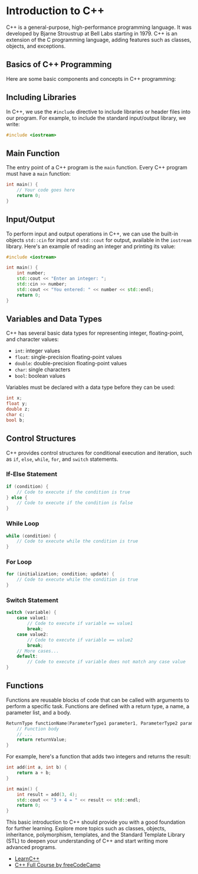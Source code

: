# Introduction to C++

C++ is a general-purpose, high-performance programming language. It was developed by Bjarne Stroustrup at Bell Labs starting in 1979. C++ is an extension of the C programming language, adding features such as classes, objects, and exceptions.

## Basics of C++ Programming

Here are some basic components and concepts in C++ programming:

## Including Libraries

In C++, we use the `#include` directive to include libraries or header files into our program. For example, to include the standard input/output library, we write:

```cpp
#include <iostream>
```

## Main Function

The entry point of a C++ program is the `main` function. Every C++ program must have a `main` function:

```cpp
int main() {
    // Your code goes here
    return 0;
}
```

## Input/Output

To perform input and output operations in C++, we can use the built-in objects `std::cin` for input and `std::cout` for output, available in the `iostream` library. Here's an example of reading an integer and printing its value:

```cpp
#include <iostream>

int main() {
    int number;
    std::cout << "Enter an integer: ";
    std::cin >> number;
    std::cout << "You entered: " << number << std::endl;
    return 0;
}
```

## Variables and Data Types

C++ has several basic data types for representing integer, floating-point, and character values:

- `int`: integer values
- `float`: single-precision floating-point values
- `double`: double-precision floating-point values
- `char`: single characters
- `bool`: boolean values

Variables must be declared with a data type before they can be used:

```cpp
int x;
float y;
double z;
char c;
bool b;
```

## Control Structures

C++ provides control structures for conditional execution and iteration, such as `if`, `else`, `while`, `for`, and `switch` statements.

### If-Else Statement
```cpp
if (condition) {
    // Code to execute if the condition is true
} else {
    // Code to execute if the condition is false
}
```

### While Loop
```cpp
while (condition) {
    // Code to execute while the condition is true
}
```

### For Loop
```cpp
for (initialization; condition; update) {
    // Code to execute while the condition is true
}
```

### Switch Statement
```cpp
switch (variable) {
    case value1:
        // Code to execute if variable == value1
        break;
    case value2:
        // Code to execute if variable == value2
        break;
    // More cases...
    default:
        // Code to execute if variable does not match any case value
}
```

## Functions

Functions are reusable blocks of code that can be called with arguments to perform a specific task. Functions are defined with a return type, a name, a parameter list, and a body.

```cpp
ReturnType functionName(ParameterType1 parameter1, ParameterType2 parameter2) {
    // Function body
    // ...
    return returnValue;
}
```

For example, here's a function that adds two integers and returns the result:

```cpp
int add(int a, int b) {
    return a + b;
}

int main() {
    int result = add(3, 4);
    std::cout << "3 + 4 = " << result << std::endl;
    return 0;
}
```

This basic introduction to C++ should provide you with a good foundation for further learning. Explore more topics such as classes, objects, inheritance, polymorphism, templates, and the Standard Template Library (STL) to deepen your understanding of C++ and start writing more advanced programs.

- [LearnC++](https://www.learncpp.com/)
- [C++ Full Course by freeCodeCamp](https://youtu.be/vLnPwxZdW4Y)

